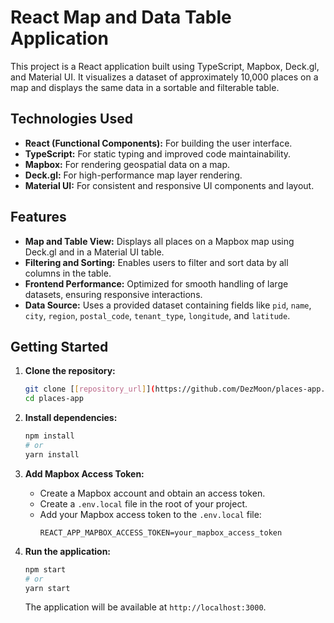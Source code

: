 # React Map and Data Table Application

This project is a React application built using TypeScript, Mapbox, Deck.gl, and Material UI. It visualizes a dataset of approximately 10,000 places on a map and displays the same data in a sortable and filterable table.

## Technologies Used

* **React (Functional Components):** For building the user interface.
* **TypeScript:** For static typing and improved code maintainability.
* **Mapbox:** For rendering geospatial data on a map.
* **Deck.gl:** For high-performance map layer rendering.
* **Material UI:** For consistent and responsive UI components and layout.

## Features

* **Map and Table View:** Displays all places on a Mapbox map using Deck.gl and in a Material UI table.
* **Filtering and Sorting:** Enables users to filter and sort data by all columns in the table.
* **Frontend Performance:** Optimized for smooth handling of large datasets, ensuring responsive interactions.
* **Data Source:** Uses a provided dataset containing fields like `pid`, `name`, `city`, `region`, `postal_code`, `tenant_type`, `longitude`, and `latitude`.

## Getting Started

1.  **Clone the repository:**

    ```bash
    git clone [[repository_url]](https://github.com/DezMoon/places-app.git)
    cd places-app
    ```

2.  **Install dependencies:**

    ```bash
    npm install
    # or
    yarn install
    ```

3.  **Add Mapbox Access Token:**
    * Create a Mapbox account and obtain an access token.
    * Create a `.env.local` file in the root of your project.
    * Add your Mapbox access token to the `.env.local` file:
        ```
        REACT_APP_MAPBOX_ACCESS_TOKEN=your_mapbox_access_token
        ```

4.  **Run the application:**

    ```bash
    npm start
    # or
    yarn start
    ```

    The application will be available at `http://localhost:3000`.
